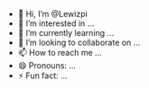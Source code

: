 - 👋 Hi, I’m @Lewizpi
- 👀 I’m interested in ...
- 🌱 I’m currently learning ...
- 💞️ I’m looking to collaborate on ...
- 📫 How to reach me ...
- 😄 Pronouns: ...
- ⚡ Fun fact: ...

<!---
Lewizpi/Lewizpi is a ✨ special ✨ repository because its `README.md` (this file) appears on your GitHub profile.
You can click the Preview link to take a look at your changes.
--->
